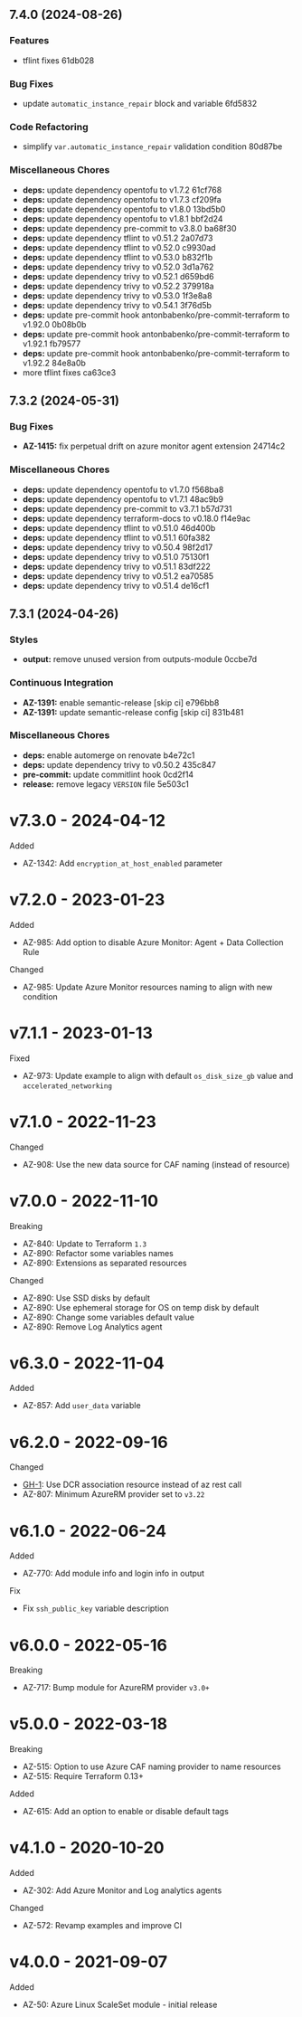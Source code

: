 ## 7.4.0 (2024-08-26)

### Features

* tflint fixes 61db028

### Bug Fixes

* update `automatic_instance_repair` block and variable 6fd5832

### Code Refactoring

* simplify `var.automatic_instance_repair` validation condition 80d87be

### Miscellaneous Chores

* **deps:** update dependency opentofu to v1.7.2 61cf768
* **deps:** update dependency opentofu to v1.7.3 cf209fa
* **deps:** update dependency opentofu to v1.8.0 13bd5b0
* **deps:** update dependency opentofu to v1.8.1 bbf2d24
* **deps:** update dependency pre-commit to v3.8.0 ba68f30
* **deps:** update dependency tflint to v0.51.2 2a07d73
* **deps:** update dependency tflint to v0.52.0 c9930ad
* **deps:** update dependency tflint to v0.53.0 b832f1b
* **deps:** update dependency trivy to v0.52.0 3d1a762
* **deps:** update dependency trivy to v0.52.1 d659bd6
* **deps:** update dependency trivy to v0.52.2 379918a
* **deps:** update dependency trivy to v0.53.0 1f3e8a8
* **deps:** update dependency trivy to v0.54.1 3f76d5b
* **deps:** update pre-commit hook antonbabenko/pre-commit-terraform to v1.92.0 0b08b0b
* **deps:** update pre-commit hook antonbabenko/pre-commit-terraform to v1.92.1 fb79577
* **deps:** update pre-commit hook antonbabenko/pre-commit-terraform to v1.92.2 84e8a0b
* more tflint fixes ca63ce3

## 7.3.2 (2024-05-31)


### Bug Fixes

* **AZ-1415:** fix perpetual drift on azure monitor agent extension 24714c2


### Miscellaneous Chores

* **deps:** update dependency opentofu to v1.7.0 f568ba8
* **deps:** update dependency opentofu to v1.7.1 48ac9b9
* **deps:** update dependency pre-commit to v3.7.1 b57d731
* **deps:** update dependency terraform-docs to v0.18.0 f14e9ac
* **deps:** update dependency tflint to v0.51.0 46d400b
* **deps:** update dependency tflint to v0.51.1 60fa382
* **deps:** update dependency trivy to v0.50.4 98f2d17
* **deps:** update dependency trivy to v0.51.0 75130f1
* **deps:** update dependency trivy to v0.51.1 83df222
* **deps:** update dependency trivy to v0.51.2 ea70585
* **deps:** update dependency trivy to v0.51.4 de16cf1

## 7.3.1 (2024-04-26)


### Styles

* **output:** remove unused version from outputs-module 0ccbe7d


### Continuous Integration

* **AZ-1391:** enable semantic-release [skip ci] e796bb8
* **AZ-1391:** update semantic-release config [skip ci] 831b481


### Miscellaneous Chores

* **deps:** enable automerge on renovate b4e72c1
* **deps:** update dependency trivy to v0.50.2 435c847
* **pre-commit:** update commitlint hook 0cd2f14
* **release:** remove legacy `VERSION` file 5e503c1

# v7.3.0 - 2024-04-12

Added
  * AZ-1342: Add `encryption_at_host_enabled` parameter

# v7.2.0 - 2023-01-23

Added
  * AZ-985: Add option to disable Azure Monitor: Agent + Data Collection Rule

Changed
  * AZ-985: Update Azure Monitor resources naming to align with new condition

# v7.1.1 - 2023-01-13

Fixed
  * AZ-973: Update example to align with default `os_disk_size_gb` value and `accelerated_networking`

# v7.1.0 - 2022-11-23

Changed
  * AZ-908: Use the new data source for CAF naming (instead of resource)

# v7.0.0 - 2022-11-10

Breaking
  * AZ-840: Update to Terraform `1.3`
  * AZ-890: Refactor some variables names
  * AZ-890: Extensions as separated resources

Changed
  * AZ-890: Use SSD disks by default
  * AZ-890: Use ephemeral storage for OS on temp disk by default
  * AZ-890: Change some variables default value
  * AZ-890: Remove Log Analytics agent

# v6.3.0 - 2022-11-04

Added
  * AZ-857: Add `user_data` variable

# v6.2.0 - 2022-09-16

Changed
  * [GH-1](https://github.com/claranet/terraform-azurerm-linux-scaleset/pull/1): Use DCR association resource instead of az rest call
  * AZ-807: Minimum AzureRM provider set to `v3.22`

# v6.1.0 - 2022-06-24

Added
 * AZ-770: Add module info and login info in output

Fix
 * Fix `ssh_public_key` variable description

# v6.0.0 - 2022-05-16

Breaking
  * AZ-717: Bump module for AzureRM provider `v3.0+`

# v5.0.0 - 2022-03-18

Breaking
  * AZ-515: Option to use Azure CAF naming provider to name resources
  * AZ-515: Require Terraform 0.13+

Added
  * AZ-615: Add an option to enable or disable default tags

# v4.1.0 - 2020-10-20

Added
  * AZ-302: Add Azure Monitor and Log analytics agents

Changed
  * AZ-572: Revamp examples and improve CI

# v4.0.0 - 2021-09-07

Added
  * AZ-50: Azure Linux ScaleSet module - initial release

